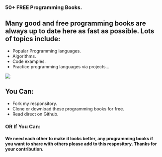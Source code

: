 
### 50+ FREE Programming Books.

## Many good and free programming books are always up to date here as fast as possible. Lots of topics include:
* Popular Programming languages.
* Algorithms.
* Code examples.
* Practice programming languages via projects...

![](https://static1.squarespace.com/static/5288f78fe4b088c60f4c3232/t/56cd8bae27d4bddd6eb92c55/1456311229588/)
## You Can:
* Fork my responsitory.
* Clone or download these programming books for free.
* Read direct on Github.
### OR If You Can:
#### We need each other to make it looks better, any programming books if you want to share with others please add to this respository. Thanks for your contribution. 



